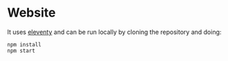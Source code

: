
# Website

It uses [eleventy](https://www.11ty.dev) and can be run locally by cloning the repository and doing:

```shell
npm install
npm start
```
